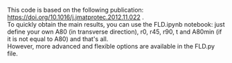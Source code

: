 This code is based on the following publication: https://doi.org/10.1016/j.jmatprotec.2012.11.022 .\
To quickly obtain the main results, you can use the FLD.ipynb notebook: just define your own A80 (in transverse direction), r0, r45, r90, t and A80min (if it is not equal to A80) and that's all.\
However, more advanced and flexible options are available in the FLD.py file.
